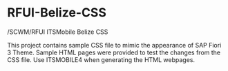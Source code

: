 # RFUI-Belize-CSS
/SCWM/RFUI ITSMobile Belize CSS

This project contains sample CSS file to mimic the appearance of SAP Fiori 3 Theme. Sample HTML pages were provided to test the changes from the CSS file.
Use ITSMOBILE4 when generating the HTML webpages.
